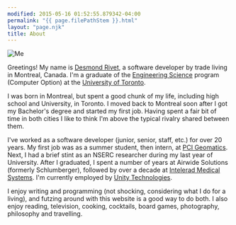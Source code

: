 ```yaml
---
modified: 2015-05-16 01:52:55.879342-04:00
permalink: "{{ page.filePathStem }}.html"
layout: "page.njk"
title: About
---
```


<img class="u-photo mug-about" src="/static/img/me04.jpg"
     alt="Me" title="Me"/>

Greetings!  My name is [Desmond Rivet][1], a <span class="p-note">software
developer</span> by trade living in <span class="p-locality">Montreal<span>,
<span class="p-country">Canada</span>.  I'm a graduate of the [Engineering
Science][2] program (Computer Option) at the [University of Toronto][3].

I was born in Montreal, but spent a good chunk of my life, including high
school and University, in Toronto.  I moved back to Montreal soon after I
got my Bachelor's degree and started my first job.  Having spent a fair bit
of time in both cities I like to think I'm above the typical rivalry shared
between them.

I've worked as a software developer (junior, senior, staff, etc.) for over
20 years.  My first job was as a summer student, then intern, at [PCI
Geomatics][4].  Next, I had a brief stint as an NSERC researcher during my
last year of University.  After I graduated, I spent a number of years at
Airwide Solutions (formerly Schlumberger), followed by over a decade at
[Intelerad Medical Systems][5].  I'm currently employed by [Unity
Technologies][6].

I enjoy writing and programming (not shocking, considering what I do for a
living), and futzing around with this website is a good way to do both.  I
also enjoy reading, television, cooking, cocktails, board games,
photography, philosophy and travelling.

[1]: /
[2]: https://engsci.utoronto.ca/
[3]: https://www.utoronto.ca/
[4]: https://catalyst.earth/
[5]: https://www.intelerad.com/en/
[6]: https://unity.com/
